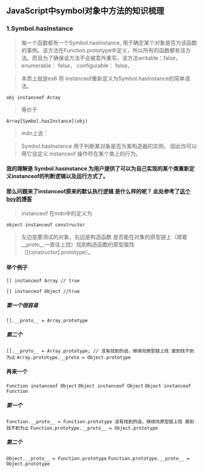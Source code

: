 ## JavaScript中symbol对象中方法的知识梳理

### 1.Symbol.hasInstance

> 每一个函数都有一个Symbol.hasInstance, 用于确定某个对象是否为该函数的事例。该方法在Function.prototype中定义，所以所有的函数都有该方法。而且为了确保该方法不会被意外重写，该方法writable：false， enumerable： false， configurable： false。

> 本质上就是es6 将 instanceof重新定义为Symbol.hasInstance的简单语法。

`obj instanceof Array`
 
> 等价于
 
`Array[Symbol.hasInstance](obj)`
 
> mdn上说：
 
> Symbol.hasInstance 用于判断某对象是否为某构造器的实例。 因此你可以用它自定义 instanceof 操作符在某个类上的行为。
 
#### 我的理解是 Symbol.hasinstance 为用户提供了可以为自己实现的某个类重新定义instanceof的判断逻辑以及运行方式了。

#### 那么问题来了instanceof原来的默认执行逻辑 是什么样的呢？ 此处参考了[这个boy的博客](https://github.com/amandakelake/blog/issues/36)

> instanceof 在mdn中的定义为

`object instanceof constructor`

>左边是要测试的对象，右边是构造函数
是否能在对象的原型链上（顺着__proto__一直往上找）找到构造函数的原型属性（[constructor].prototype）。

#### 举个例子

`[] instanceof Array // true`

`[] instanceof Object //true`

##### 第一个很容易
`[].__proto__ = Array.prototype`

#####  第二个
`[].__proto__ = Array.prototype; // 没有找到的话，继续向原型链上找 直到找不到为止`
`Array.prototype.__proto = Object.prototype`

#### 再来一个
`Function instanceof Object`
`Object instanceof Object`
`Object instanceof Function`

##### 第一个
`Function.__proto__ = Function.prototype 没有找到的话，继续向原型链上找 直到找不到为止`
`Function.prototype.__proto__ = Object.prototype`

##### 第二个
`Object.__proto__ = Function.prototype`
`Function.prototype.__proto__ = Object.prototype`





 
 
